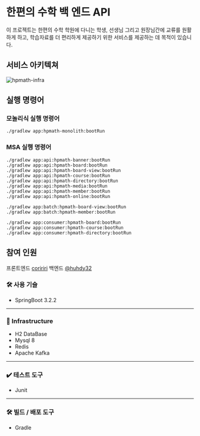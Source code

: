 # 한편의 수학 백 엔드 API
이 프로젝트는 한편의 수학 학원에 다니는 학생, 선생님 그리고 원장님간에 교류를 원활하게 하고, 학습자료를 더 편리하게 제공하기 위한 서비스를 제공하는 데 목적이 있습니다.

## 서비스 아키텍쳐 
![hpmath-infra](https://github.com/user-attachments/assets/9a50673d-7603-46fe-88b4-ff052163a438)

## 실행 명령어

### 모놀리식 실행 명령어 
```
./gradlew app:hpmath-monolith:bootRun

```
### MSA 실행 명령어 
```
./gradlew app:api:hpmath-banner:bootRun
./gradlew app:api:hpmath-board:bootRun
./gradlew app:api:hpmath-board-view:bootRun
./gradlew app:api:hpmath-course:bootRun
./gradlew app:api:hpmath-directory:bootRun
./gradlew app:api:hpmath-media:bootRun
./gradlew app:api:hpmath-member:bootRun
./gradlew app:api:hpmath-online:bootRun

./gradlew app:batch:hpmath-board-view:bootRun
./gradlew app:batch:hpmath-member:bootRun

./gradlew app:consumer:hpmath-board:bootRun
./gradlew app:consumer:hpmath-course:bootRun
./gradlew app:consumer:hpmath-directory:bootRun
```


## 참여 인원
프론트엔드 [coririri](https://github.com/coririri)
백엔드 [@huhdy32](https://github.com/huhdy32)

### 🛠 사용 기슬
- SpringBoot 3.2.2
----- 
### 🫙 Infrastructure
- H2 DataBase
- Mysql 8
- Redis
- Apache Kafka
-----
### ✔️ 테스트 도구
- Junit
-----
### 🛠️ 빌드 / 배포 도구
- Gradle
